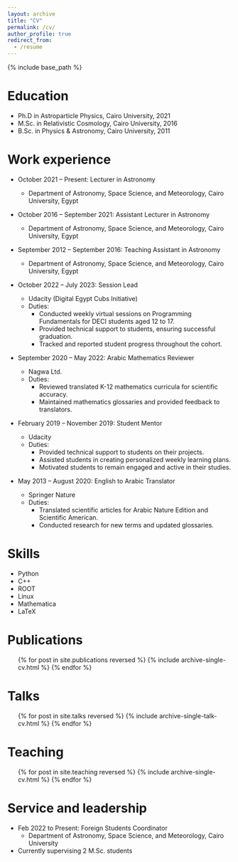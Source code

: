 ```yaml
---
layout: archive
title: "CV"
permalink: /cv/
author_profile: true
redirect_from:
  - /resume
---
```


{% include base_path %}

Education
======
* Ph.D in Astroparticle Physics, Cairo University, 2021
* M.Sc. in Relativistic Cosmology, Cairo University, 2016
* B.Sc. in Physics & Astronomy, Cairo University, 2011

Work experience
======
* October 2021 – Present: Lecturer in Astronomy
  * Department of Astronomy, Space Science, and Meteorology, Cairo University, Egypt

* October 2016 – September 2021: Assistant Lecturer in Astronomy
  * Department of Astronomy, Space Science, and Meteorology, Cairo University, Egypt

* September 2012 – September 2016: Teaching Assistant in Astronomy
  * Department of Astronomy, Space Science, and Meteorology, Cairo University, Egypt

* October 2022 – July 2023: Session Lead
  * Udacity (Digital Egypt Cubs Initiative)
  * Duties:
    * Conducted weekly virtual sessions on Programming Fundamentals for DECI students aged 12 to 17.
    * Provided technical support to students, ensuring successful graduation.
    * Tracked and reported student progress throughout the cohort.

* September 2020 – May 2022: Arabic Mathematics Reviewer
  * Nagwa Ltd.
  * Duties:
    * Reviewed translated K-12 mathematics curricula for scientific accuracy.
    * Maintained mathematics glossaries and provided feedback to translators.

* February 2019 – November 2019: Student Mentor
  * Udacity
  * Duties:
    * Provided technical support to students on their projects.
    * Assisted students in creating personalized weekly learning plans.
    * Motivated students to remain engaged and active in their studies.

* May 2013 – August 2020: English to Arabic Translator
  * Springer Nature
  * Duties:
    * Translated scientific articles for Arabic Nature Edition and Scientific American.
    * Conducted research for new terms and updated glossaries.
  
Skills
======
* Python
* C++
* ROOT
* Linux
* Mathematica
* LaTeX

Publications
======
  <ul>{% for post in site.publications reversed %}
    {% include archive-single-cv.html %}
  {% endfor %}</ul>
  
Talks
======
  <ul>{% for post in site.talks reversed %}
    {% include archive-single-talk-cv.html  %}
  {% endfor %}</ul>
  
Teaching
======
  <ul>{% for post in site.teaching reversed %}
    {% include archive-single-cv.html %}
  {% endfor %}</ul>
  
Service and leadership
======
* Feb 2022 to Present: Foreign Students Coordinator
  * Department of Astronomy, Space Science, and Meteorology, Cairo University
* Currently supervising 2 M.Sc. students